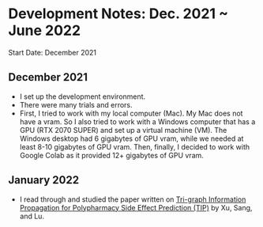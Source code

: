 # Development Notes: Dec. 2021 ~ June 2022

Start Date: December 2021

## December 2021
* I set up the development environment.
* There were many trials and errors. 
 * First, I tried to work with my local computer (Mac). My Mac does not have a vram. So I also tried to work with a Windows computer that has a GPU (RTX 2070 SUPER) and set up a virtual machine (VM). The Windows desktop had 6 gigabytes of GPU vram, while we needed at least 8-10 gigabytes of GPU vram. Then, finally, I decided to work with Google Colab as it provided 12+ gigabytes of GPU vram.


## January 2022
* I read through and studied the paper written on [Tri-graph Information Propagation for Polypharmacy Side Effect Prediction (TIP)](https://grlearning.github.io/papers/94.pdf) by Xu, Sang, and Lu. 
